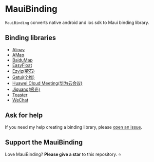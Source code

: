 # MauiBinding

`MauiBinding` converts native android and ios sdk to Maui binding library.

## Binding libraries

- [Alipay](https://github.com/realZhangChi/MauiBinding/tree/main/src/AliPay)
- [AMap](https://github.com/realZhangChi/MauiBinding/tree/main/src/AMap)
- [BaiduMap](https://github.com/realZhangChi/MauiBinding/tree/main/src/BaiduMap)
- [EasyFloat](https://github.com/realZhangChi/MauiBinding/tree/main/src/EsayFloat)
- [Ezviz(萤石)](https://github.com/realZhangChi/MauiBinding/tree/main/src/Ezviz)
- [Getui(个推)](https://github.com/realZhangChi/MauiBinding/tree/main/src/Getui)
- [Huawei Cloud Meeting(华为云会议)](https://github.com/realZhangChi/MauiBinding/tree/main/src/HuaweiCloudMeeting)
- [Jiguang(极光)](https://github.com/realZhangChi/MauiBinding/tree/main/src/Jiguang)
- [Toaster](https://github.com/realZhangChi/MauiBinding/tree/main/src/Toaster)
- [WeChat](https://github.com/realZhangChi/MauiBinding/tree/main/src/WeChat)

## Ask for help

If you need my help creating a binding library, please [open an issue](https://github.com/realZhangChi/MauiBinding/issues/new).

## Support the MauiBinding

Love MauiBinding? **Please give a star** to this repository. :star:
